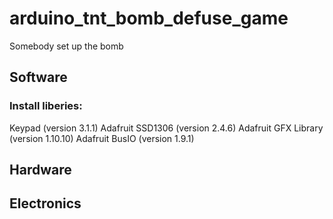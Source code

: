 # arduino_tnt_bomb_defuse_game
Somebody set up the bomb

## Software

### Install liberies:
Keypad (version 3.1.1)
Adafruit SSD1306 (version 2.4.6)
Adafruit GFX Library (version 1.10.10)
Adafruit BusIO (version 1.9.1)

## Hardware


## Electronics
